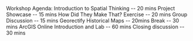Workshop Agenda:
Introduction to Spatial Thinking -- 20 mins
Project Showcase -- 15 mins
How Did They Make That? Exercise -- 20 mins
Group Discussion -- 15 mins
Georectify Historical Maps -- 20mins
Break -- 30 mins
ArcGIS Online Introduction and Lab -- 60 mins
Closing discussion -- 30 mins
